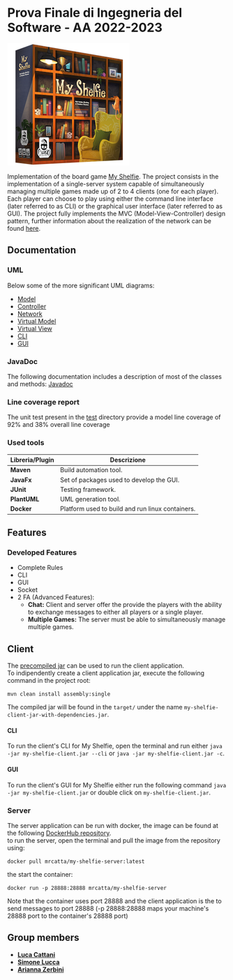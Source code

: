 # Prova Finale di Ingegneria del Software - AA 2022-2023

![alt text](src/main/resources/it/polimi/ingsw/View/GUI/17_MyShelfie_BGA/Publisher_material/Box%20noshadow%20280x280.png)

Implementation of the board game [My Shelfie](http://www.craniocreations.it/prodotto/my-shelfie/).
The project consists in the implementation of a single-server system capable of simultaneously managing multiple games made up of 2 to 4 clients (one for each player). Each player can choose to play using either the command line interface (later referred to as CLI) or the graphical user interface (later referred to as GUI). The project fully implements the MVC (Model-View-Controller) design pattern, further information about the realization of the network can be found [here](deliveries/NetworkDocumentation/NetworkDocumentation.md).

## Documentation

### UML

Below some of the more significant UML diagrams:

- [Model](https://github.com/SigCatta/prog-ingsw-The_Compiler_Coalition/blob/main/deliveries/UML/model.jpg)
- [Controller](https://github.com/SigCatta/prog-ingsw-The_Compiler_Coalition/blob/main/deliveries/UML/controller.jpg)
- [Network](https://github.com/SigCatta/prog-ingsw-The_Compiler_Coalition/blob/main/deliveries/UML/network.jpg)
- [Virtual Model](https://github.com/SigCatta/prog-ingsw-The_Compiler_Coalition/blob/main/deliveries/UML/virtual_model.jpg)
- [Virtual View](https://github.com/SigCatta/prog-ingsw-The_Compiler_Coalition/blob/main/deliveries/UML/virtual_view.jpg)
- [CLI](https://github.com/SigCatta/prog-ingsw-The_Compiler_Coalition/blob/main/deliveries/UML/cli.jpg)
- [GUI](https://github.com/SigCatta/prog-ingsw-The_Compiler_Coalition/blob/main/deliveries/UML/gui.jpg)

### JavaDoc

The following documentation includes a description of most of the classes and methods: [Javadoc](https://sigcatta.github.io/prog-ingsw-The_Compiler_Coalition/)

### Line coverage report

The unit test present in the [test](https://github.com/SigCatta/prog-ingsw-The_Compiler_Coalition/tree/main/src/test/java/it/polimi/ingsw) directory provide a model line coverage of 92% and 38% overall line coverage

### Used tools

| Libreria/Plugin | Descrizione                                      |
|-----------------|--------------------------------------------------|
| __Maven__       | Build automation tool.                           |
| __JavaFx__      | Set of packages used to develop the GUI.         |
| __JUnit__       | Testing framework.                               |
| __PlantUML__    | UML generation tool.                             |
| __Docker__      | Platform used to build and run linux containers. |

## Features

### Developed Features

- Complete Rules
- CLI
- GUI
- Socket
- 2 FA (Advanced Features):
    - __Chat:__ Client and server offer the provide the players with the ability to exchange messages to either all players or a single player.
    - __Multiple Games:__ The server must be able to simultaneously manage multiple games.

## Client

The [precompiled jar](https://github.com/SigCatta/prog-ingsw-The_Compiler_Coalition/blob/main/deliveries/my-shelfie-client.jar) can be used to run the client application. <br />
To indipendently create a client application jar, execute the following command in the project root:

```
mvn clean install assembly:single
```

The compiled jar will be found in the ```target/``` under the name ```my-shelfie-client-jar-with-dependencies.jar```. <br />

#### CLI

To run the client's CLI for My Shelfie, open the terminal and run either ```java -jar my-shelfie-client.jar --cli``` or ```java -jar my-shelfie-client.jar -c```.

#### GUI

To run the client's GUI for My Shelfie either run the following command ```java -jar my-shelfie-client.jar``` or double click on  ```my-shelfie-client.jar```.

### Server

The server application can be run with docker, the image can be found at the following [DockerHub repository](https://hub.docker.com/repository/docker/mrcatta/my-shelfie-server/general). <br />
to run the server, open the terminal and pull the image from the repository using:

```
docker pull mrcatta/my-shelfie-server:latest
```

the start the container:

```
docker run -p 28888:28888 mrcatta/my-shelfie-server 
```

Note that the container uses port 28888 and the client application is the to send messages to port 28888 (-p 28888:28888 maps your machine's 28888 port to the container's 28888 port)

## Group members

- [__Luca Cattani__](https://github.com/SigCatta)
- [__Simone Lucca__](https://github.com/SimoneLucca2)
- [__Arianna Zerbini__](https://github.com/azerbini01)

